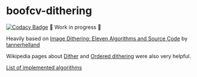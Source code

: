 # boofcv-dithering

[![Codacy Badge](https://app.codacy.com/project/badge/Grade/aed9c383f7c544cfb77ef47263459411)](https://www.codacy.com/gh/nelson-mig-l/boofcv-dithering/dashboard?utm_source=github.com&amp;utm_medium=referral&amp;utm_content=nelson-mig-l/boofcv-dithering&amp;utm_campaign=Badge_Grade)
:construction: Work in progress :construction:

Heavily based on 
[Image Dithering: Eleven Algorithms and Source Code](https://tannerhelland.com/2012/12/28/dithering-eleven-algorithms-source-code.html)
by [tannerhelland](https://github.com/tannerhelland)

Wikipedia pages about [Dither](https://en.wikipedia.org/wiki/Dither) and 
[Ordered dithering](https://en.wikipedia.org/wiki/Ordered_dithering) were also very helpful.

[List of implemented algorithms](docs/README.md)
